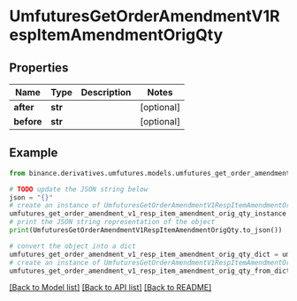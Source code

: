 # UmfuturesGetOrderAmendmentV1RespItemAmendmentOrigQty


## Properties

Name | Type | Description | Notes
------------ | ------------- | ------------- | -------------
**after** | **str** |  | [optional] 
**before** | **str** |  | [optional] 

## Example

```python
from binance.derivatives.umfutures.models.umfutures_get_order_amendment_v1_resp_item_amendment_orig_qty import UmfuturesGetOrderAmendmentV1RespItemAmendmentOrigQty

# TODO update the JSON string below
json = "{}"
# create an instance of UmfuturesGetOrderAmendmentV1RespItemAmendmentOrigQty from a JSON string
umfutures_get_order_amendment_v1_resp_item_amendment_orig_qty_instance = UmfuturesGetOrderAmendmentV1RespItemAmendmentOrigQty.from_json(json)
# print the JSON string representation of the object
print(UmfuturesGetOrderAmendmentV1RespItemAmendmentOrigQty.to_json())

# convert the object into a dict
umfutures_get_order_amendment_v1_resp_item_amendment_orig_qty_dict = umfutures_get_order_amendment_v1_resp_item_amendment_orig_qty_instance.to_dict()
# create an instance of UmfuturesGetOrderAmendmentV1RespItemAmendmentOrigQty from a dict
umfutures_get_order_amendment_v1_resp_item_amendment_orig_qty_from_dict = UmfuturesGetOrderAmendmentV1RespItemAmendmentOrigQty.from_dict(umfutures_get_order_amendment_v1_resp_item_amendment_orig_qty_dict)
```
[[Back to Model list]](../README.md#documentation-for-models) [[Back to API list]](../README.md#documentation-for-api-endpoints) [[Back to README]](../README.md)


